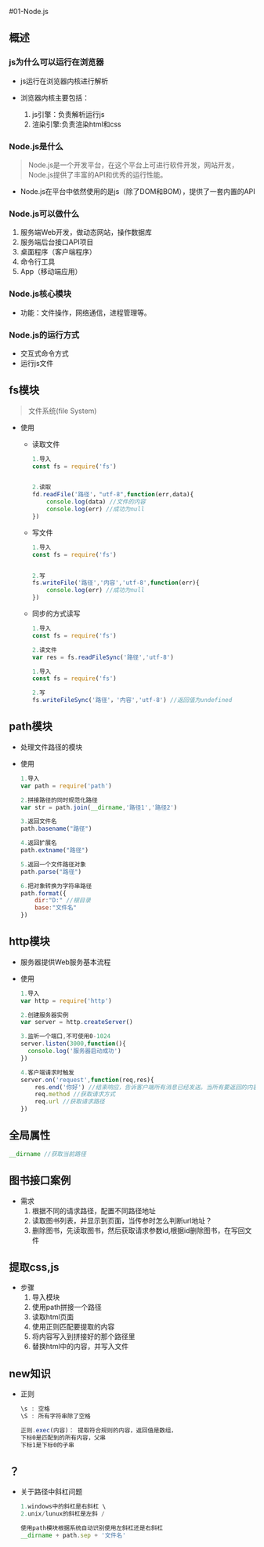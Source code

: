 #01-Node.js

## 概述

### js为什么可以运行在浏览器

+ js运行在浏览器内核进行解析

+ 浏览器内核主要包括：

  1. js引擎：负责解析运行js
  2. 渲染引擎:负责渲染html和css

  

### Node.js是什么

> Node.js是一个开发平台，在这个平台上可进行软件开发，网站开发，Node.js提供了丰富的API和优秀的运行性能。

+ Node.js在平台中依然使用的是js（除了DOM和BOM），提供了一套内置的API

  

### Node.js可以做什么

1. 服务端Web开发，做动态网站，操作数据库
2. 服务端后台接口API项目
3. 桌面程序（客户端程序）
4. 命令行工具
5. App（移动端应用）



### Node.js核心模块

+ 功能：文件操作，网络通信，进程管理等。

### Node.js的运行方式

+ 交互式命令方式
+ 运行js文件



## fs模块

> 文件系统(file System) 

+ 使用

  + 读取文件

    ```js
    1.导入
    const fs = require('fs')
    
    
    2.读取
    fd.readFile('路径'，"utf-8",function(err,data){
        console.log(data) //文件的内容
        console.log(err) //成功为null
    })
    ```

  + 写文件

    ```js
    1.导入
    const fs = require('fs')
    
    
    2.写
    fs.writeFile('路径','内容','utf-8',function(err){
    	console.log(err) //成功为null
    })
    ```

  + 同步的方式读写

    ```js
    1.导入
    const fs = require('fs')
    
    2.读文件
    var res = fs.readFileSync('路径','utf-8')
    ```

    ```js
    1.导入
    const fs = require('fs')
    
    2.写
    fs.writeFileSync('路径'，'内容','utf-8') //返回值为undefined
    ```




## path模块

+ 处理文件路径的模块

  

+ 使用

  ```js
  1.导入
  var path = require('path')
  
  2.拼接路径的同时规范化路径
  var str = path.join(__dirname,'路径1','路径2')
  
  3.返回文件名
  path.basename("路径")
  
  4.返回扩展名
  path.extname("路径")
  
  5.返回一个文件路径对象
  path.parse("路径")
  
  6.把对象转换为字符串路径
  path.format({
      dir:"D:" //根目录
      base:"文件名"
  })
  ```



## http模块

+ 服务器提供Web服务基本流程

+ 使用

  ```js
  1.导入
  var http = require('http')
  
  2.创建服务器实例
  var server = http.createServer()
  
  3.监听一个端口,不可使用0-1024
  server.listen(3000,function(){
  	console.log('服务器启动成功')
  })
  
  4.客户端请求时触发
  server.on('request',function(req,res){
      res.end('你好') //结束响应，告诉客户端所有消息已经发送。当所有要返回的内容发送完毕时，该函数必须被调用一次。
      req.method //获取请求方式
      req.url //获取请求路径
  })
  ```




## 全局属性

```jsx
__dirname //获取当前路径
```



## 图书接口案例

+ 需求
  1. 根据不同的请求路径，配置不同路径地址
  2. 读取图书列表，并显示到页面，当传参时怎么判断url地址？
  3. 删除图书，先读取图书，然后获取请求参数id,根据id删除图书，在写回文件



## 提取css,js

+ 步骤
  1. 导入模块
  2. 使用path拼接一个路径
  3. 读取html页面
  4. 使用正则匹配要提取的内容
  5. 将内容写入到拼接好的那个路径里
  6. 替换html中的内容，并写入文件

## new知识

+ 正则

  ```js
  \s : 空格
  \S : 所有字符串除了空格
  
  正则.exec(内容)： 提取符合规则的内容，返回值是数组，
  下标0是匹配到的所有内容，父串
  下标1是下标0的子串
  ```


## ？

+ 关于路径中斜杠问题

  ```js
  1.windows中的斜杠是右斜杠 \
  2.unix/lunux的斜杠是左斜 /
  
  使用path模块根据系统自动识别使用左斜杠还是右斜杠
  __dirname + path.sep + '文件名'
  ```

  
